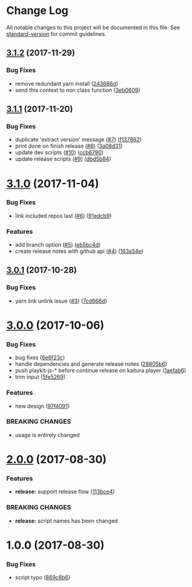 # Change Log

All notable changes to this project will be documented in this file. See [standard-version](https://github.com/conventional-changelog/standard-version) for commit guidelines.

<a name="3.1.2"></a>
## [3.1.2](https://github.com/kaltura/playkit-js-env-manger/compare/v3.1.1...v3.1.2) (2017-11-29)


### Bug Fixes

* remove redundant yarn install ([243686d](https://github.com/kaltura/playkit-js-env-manger/commit/243686d))
* send this context to non class function ([3eb0609](https://github.com/kaltura/playkit-js-env-manger/commit/3eb0609))



<a name="3.1.1"></a>
## [3.1.1](https://github.com/kaltura/playkit-js-env-manger/compare/v3.1.0...v3.1.1) (2017-11-20)


### Bug Fixes

* duplicate 'extract version' message ([#7](https://github.com/kaltura/playkit-js-env-manger/issues/7)) ([f137862](https://github.com/kaltura/playkit-js-env-manger/commit/f137862))
* print done on finish release ([#8](https://github.com/kaltura/playkit-js-env-manger/issues/8)) ([3a08d31](https://github.com/kaltura/playkit-js-env-manger/commit/3a08d31))
* update dev scripts ([#10](https://github.com/kaltura/playkit-js-env-manger/issues/10)) ([ccb6790](https://github.com/kaltura/playkit-js-env-manger/commit/ccb6790))
* update release scripts ([#9](https://github.com/kaltura/playkit-js-env-manger/issues/9)) ([dbd5b84](https://github.com/kaltura/playkit-js-env-manger/commit/dbd5b84))



<a name="3.1.0"></a>
# [3.1.0](https://github.com/kaltura/playkit-js-env-manger/compare/v3.0.1...v3.1.0) (2017-11-04)


### Bug Fixes

* link included repos last ([#6](https://github.com/kaltura/playkit-js-env-manger/issues/6)) ([91edcb9](https://github.com/kaltura/playkit-js-env-manger/commit/91edcb9))


### Features

* add branch option ([#5](https://github.com/kaltura/playkit-js-env-manger/issues/5)) ([eb5bc4d](https://github.com/kaltura/playkit-js-env-manger/commit/eb5bc4d))
* create release notes with github api ([#4](https://github.com/kaltura/playkit-js-env-manger/issues/4)) ([163a54e](https://github.com/kaltura/playkit-js-env-manger/commit/163a54e))



<a name="3.0.1"></a>
## [3.0.1](https://github.com/kaltura/playkit-js-env-manger/compare/v3.0.0...v3.0.1) (2017-10-28)


### Bug Fixes

* yarn link unlink issue ([#3](https://github.com/kaltura/playkit-js-env-manger/issues/3)) ([7cd666d](https://github.com/kaltura/playkit-js-env-manger/commit/7cd666d))



<a name="3.0.0"></a>
# [3.0.0](https://github.com/kaltura/playkit-js-env-manger/compare/v2.0.0...v3.0.0) (2017-10-06)


### Bug Fixes

* bug fixes ([6e6f23c](https://github.com/kaltura/playkit-js-env-manger/commit/6e6f23c))
* handle dependencies and generate release notes ([28805b6](https://github.com/kaltura/playkit-js-env-manger/commit/28805b6))
* push playkit-js-* before continue release on kaltura player ([1aefab6](https://github.com/kaltura/playkit-js-env-manger/commit/1aefab6))
* trim input ([5fe5269](https://github.com/kaltura/playkit-js-env-manger/commit/5fe5269))


### Features

* new design ([97f4091](https://github.com/kaltura/playkit-js-env-manger/commit/97f4091))


### BREAKING CHANGES

* usage is entirely changed



<a name="2.0.0"></a>
# [2.0.0](https://github.com/kaltura/playkit-js-env-manger/compare/v1.0.0...v2.0.0) (2017-08-30)


### Features

* **release:** support release flow ([113bce4](https://github.com/kaltura/playkit-js-env-manger/commit/113bce4))


### BREAKING CHANGES

* **release:** script names has been changed



<a name="1.0.0"></a>
# 1.0.0 (2017-08-30)


### Bug Fixes

* script typo ([869c8b6](https://github.com/kaltura/playkit-js-env-manger/commit/869c8b6))
